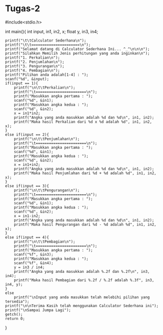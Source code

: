 # Tugas-2

#include<stdio.h>

int main(){
    int input, in1, in2, x;
    float y, in3, in4;

    printf("\t\tCalculator Sederhana\n");
    printf("\t\t======================\n");
    printf("Selamat datang di Calculator Sederhana Ini... ^_^\n\n\n");
    printf("Silahkan Memilih Jenis perhitungan yang anda inginkan\n");
    printf("1. Perkalian\n");
    printf("2. Penjumlahan\n");
    printf("3. Pengurangan\n");
    printf("4. Pembagian\n");
    printf("Pilihan anda adalah[1-4] : ");
    scanf("%d", &input);
    if(input == 1){
        printf("\n\t\tPerkalian\n");
        printf("\t=======================\n");
        printf("Masukkan angka pertama : ");
        scanf("%d", &in1);
        printf("Masukkan angka kedua : ");
        scanf("%d", &in2);
        x = in1*in2;
        printf("Angka yang anda masukkan adalah %d dan %d\n", in1, in2);
        printf("Maka hasil Perkalian dari %d x %d adalah %d", in1, in2, x);
    }
    else if(input == 2){
        printf("\n\t\tPenjumlahan\n");
        printf("\t=======================\n");
        printf("Masukkan angka pertama : ");
        scanf("%d", &in1);
        printf("Masukkan angka kedua : ");
        scanf("%d", &in2);
        x = in1+in2;
        printf("Angka yang anda masukkan adalah %d dan %d\n", in1, in2);
        printf("Maka hasil Penjumlahan dari %d + %d adalah %d", in1, in2, x);
    }
    else if(input == 3){
        printf("\n\t\tPengurangan\n");
        printf("\t=======================\n");
        printf("Masukkan angka pertama : ");
        scanf("%d", &in1);
        printf("Masukkan angka kedua : ");
        scanf("%d", &in2);
        x = in1-in2;
        printf("Angka yang anda masukkan adalah %d dan %d\n", in1, in2);
        printf("Maka hasil Pengurangan dari %d - %d adalah %d", in1, in2, x);
    }
    else if(input == 4){
        printf("\n\t\tPembagian\n");
        printf("\t=======================\n");
        printf("Masukkan angka pertama : ");
        scanf("%f", &in3);
        printf("Masukkan angka kedua : ");
        scanf("%f", &in4);
        y = in3 / in4;
        printf("Angka yang anda masukkan adalah %.2f dan %.2f\n", in3, in4);
        printf("Maka hasil Pembagian dari %.2f / %.2f adalah %.3f", in3, in4, y);
    }
    else
        printf("\nInput yang anda masukkan telah melebihi pilihan yang tersedia");
    printf("\n\nTerima Kasih telah menggunakan Calculator Sederhana ini");
    printf("\nSampai Jumpa Lagi");
    getch();
    return 0;
}
